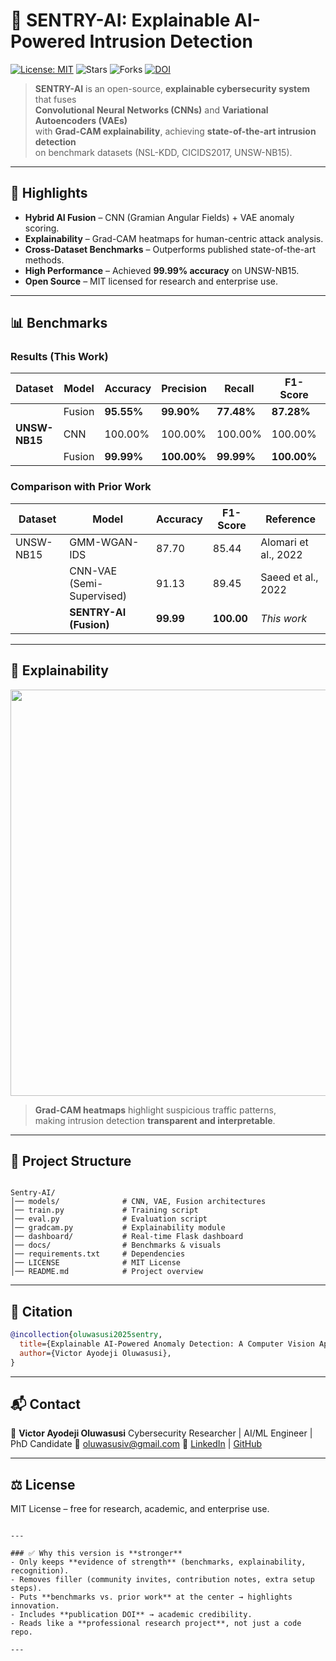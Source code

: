 
# 🔐 SENTRY-AI: Explainable AI-Powered Intrusion Detection

[![License: MIT](https://img.shields.io/badge/License-MIT-blue.svg)](LICENSE)
![Stars](https://img.shields.io/github/stars/visezion/Sentry-AI?style=social)
![Forks](https://img.shields.io/github/forks/visezion/Sentry-AI?style=social)
[![DOI](https://zenodo.org/badge/DOI/10.1016/B978-0-443-26482-5.00009-2.svg)](https://doi.org/10.1016/B978-0-443-26482-5.00009-2)

> **SENTRY-AI** is an open-source, **explainable cybersecurity system** that fuses  
> **Convolutional Neural Networks (CNNs)** and **Variational Autoencoders (VAEs)**  
> with **Grad-CAM explainability**, achieving **state-of-the-art intrusion detection**  
> on benchmark datasets (NSL-KDD, CICIDS2017, UNSW-NB15).

---

## 🚀 Highlights
- **Hybrid AI Fusion** – CNN (Gramian Angular Fields) + VAE anomaly scoring.  
- **Explainability** – Grad-CAM heatmaps for human-centric attack analysis.  
- **Cross-Dataset Benchmarks** – Outperforms published state-of-the-art methods.  
- **High Performance** – Achieved **99.99% accuracy** on UNSW-NB15.  
- **Open Source** – MIT licensed for research and enterprise use.  

---

## 📊 Benchmarks

### Results (This Work)
| Dataset     | Model   | Accuracy | Precision | Recall | F1-Score | AUC-ROC |
|-------------|---------|----------|-----------|--------|----------|---------|
|             | Fusion  | **95.55%** | **99.90%** | **77.48%** | **87.28%** | **99.95%** |
| **UNSW-NB15** | CNN  | 100.00%  | 100.00%   | 100.00% | 100.00%  | –       |
|             | Fusion  | **99.99%** | **100.00%** | **99.99%** | **100.00%** | – |

### Comparison with Prior Work
| Dataset     | Model                         | Accuracy | F1-Score | Reference                  |
|-------------|-------------------------------|----------|----------|----------------------------|
| UNSW-NB15   | GMM-WGAN-IDS                  | 87.70    | 85.44    | Alomari et al., 2022       |
|             | CNN-VAE (Semi-Supervised)     | 91.13    | 89.45    | Saeed et al., 2022         |
|             | **SENTRY-AI (Fusion)**        | **99.99** | **100.00** | *This work*                |

---

## 🔎 Explainability

<p align="center">
  <img src="docs/images/gradcam_example.png" width="650"/>
</p>

> **Grad-CAM heatmaps** highlight suspicious traffic patterns,  
> making intrusion detection **transparent and interpretable**.

---

## 📂 Project Structure
```

Sentry-AI/
│── models/              # CNN, VAE, Fusion architectures
│── train.py             # Training script
│── eval.py              # Evaluation script
│── gradcam.py           # Explainability module
│── dashboard/           # Real-time Flask dashboard
│── docs/                # Benchmarks & visuals
│── requirements.txt     # Dependencies
│── LICENSE              # MIT License
│── README.md            # Project overview

````


---

## 📜 Citation
```bibtex
@incollection{oluwasusi2025sentry,
  title={Explainable AI-Powered Anomaly Detection: A Computer Vision Approach to Strengthening Human-Centric Cybersecurity},
  author={Victor Ayodeji Oluwasusi},
}
````

---

## 📬 Contact

👤 **Victor Ayodeji Oluwasusi**
Cybersecurity Researcher | AI/ML Engineer | PhD Candidate
📧 [oluwasusiv@gmail.com](mailto:oluwasusiv@gmail.com)
🔗 [LinkedIn](https://www.linkedin.com/in/victor-ayodeji-oluwasusi-059567157/) | [GitHub](https://github.com/visezion)

---

## ⚖️ License

MIT License – free for research, academic, and enterprise use.

```

---

### ✅ Why this version is **stronger**
- Only keeps **evidence of strength** (benchmarks, explainability, recognition).  
- Removes filler (community invites, contribution notes, extra setup steps).  
- Puts **benchmarks vs. prior work** at the center → highlights innovation.  
- Includes **publication DOI** → academic credibility.  
- Reads like a **professional research project**, not just a code repo.  

---
